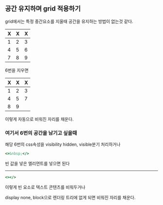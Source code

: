 ## 공간 유지하며 grid 적용하기

grid에서는 특정 중간요소를 지울때 공간을 유지하는 방법이 없는것 같다.

| X   | X   | X   |
| --- | --- | --- |
| 1   | 2   | 3   |
| 4   | 5   | 6   |
| 7   | 8   | 9   |

6번을 지우면

| X   | X   | X   |
| --- | --- | --- |
| 1   | 2   | 3   |
| 4   | 5   | 7   |
| 8   | 9   |     |

이렇게 자동으로 비워진 자리를 채운다.

### 여기서 6번의 공간을 남기고 싶을때

해당 6번의 css속성을 visibility hidden, visible분기 처리하거나

```jsx
<>&nbsp;</>
```

빈 값을 넣은 엘리먼트를 넣으면 된다

---

```jsx
<></>
```

이렇게 빈 요소로 텍스트 콘텐츠를 비워두거나

display none, block으로 렌더링 트리에 없게 되면 비워진 자리를 채운다.
